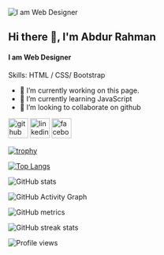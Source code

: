 ![I am Web Designer](https://scontent.fdac2-1.fna.fbcdn.net/v/t1.6435-9/56990236_652065995235403_2040732536505630720_n.jpg?_nc_cat=105&ccb=1-5&_nc_sid=19026a&_nc_eui2=AeGycmHZDvV1gcWCUJAdTp4QCB8JrJFYj68IHwmskViPr6tUdRrSmxEmeSMKxdj4nG-B-UoPur8n4W5yRmma491f&_nc_ohc=4CKFHpoyEDYAX8-lIM6&tn=VuQ3nx3R_KTu4Yq1&_nc_ht=scontent.fdac2-1.fna&oh=00_AT-OJpT8Y5Ilvc_KtfxDcbE8QLVfXhhJRCVVhoJcD7PbKQ&oe=61EDE283)

## Hi there 👋, I'm Abdur Rahman
#### I am Web Designer


Skills:  HTML / CSS/ Bootstrap

- 🔭 I’m currently working on this page. 
- 🌱 I’m currently learning JavaScript 
- 👯 I’m looking to collaborate on github 


[<img src='https://cdn.jsdelivr.net/npm/simple-icons@3.0.1/icons/github.svg' alt='github' height='40'>](https://github.com/arrahman5778)  [<img src='https://cdn.jsdelivr.net/npm/simple-icons@3.0.1/icons/linkedin.svg' alt='linkedin' height='40'>](https://www.linkedin.com/in/https://www.linkedin.com/in/hm-abdur-rahman-960046222//)  [<img src='https://cdn.jsdelivr.net/npm/simple-icons@3.0.1/icons/facebook.svg' alt='facebook' height='40'>](https://www.facebook.com/https://web.facebook.com/media/set/?set=a.112210642554277&type=3)  

[![trophy](https://github-profile-trophy.vercel.app/?username=arrahman5778)](https://github.com/ryo-ma/github-profile-trophy)

[![Top Langs](https://github-readme-stats.vercel.app/api/top-langs/?username=arrahman5778)](https://github.com/anuraghazra/github-readme-stats)

![GitHub stats](https://github-readme-stats.vercel.app/api?username=arrahman5778&show_icons=true)  

![GitHub Activity Graph](https://activity-graph.herokuapp.com/graph?username=arrahman5778)  

![GitHub metrics](https://metrics.lecoq.io/arrahman5778)  

![GitHub streak stats](https://github-readme-streak-stats.herokuapp.com/?user=arrahman5778)  

![Profile views](https://gpvc.arturio.dev/arrahman5778)  

